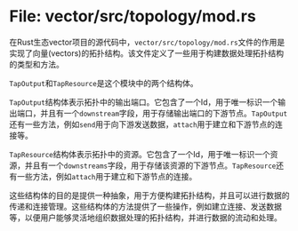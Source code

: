 # File: vector/src/topology/mod.rs

在Rust生态vector项目的源代码中，`vector/src/topology/mod.rs`文件的作用是实现了向量(vectors)的拓扑结构。该文件定义了一些用于构建数据处理拓扑结构的类型和方法。

`TapOutput`和`TapResource`是这个模块中的两个结构体。

`TapOutput`结构体表示拓扑中的输出端口。它包含了一个Id，用于唯一标识一个输出端口，并且有一个`downstream`字段，用于存储输出端口的下游节点。`TapOutput`还有一些方法，例如`send`用于向下游发送数据，`attach`用于建立和下游节点的连接等。

`TapResource`结构体表示拓扑中的资源。它包含了一个Id，用于唯一标识一个资源，并且有一个`downstreams`字段，用于存储该资源的下游节点。`TapResource`还有一些方法，例如`attach`用于建立和下游节点的连接。

这些结构体的目的是提供一种抽象，用于方便构建拓扑结构，并且可以进行数据的传递和连接管理。这些结构体的方法提供了一些操作，例如建立连接、发送数据等，以便用户能够灵活地组织数据处理的拓扑结构，并进行数据的流动和处理。

